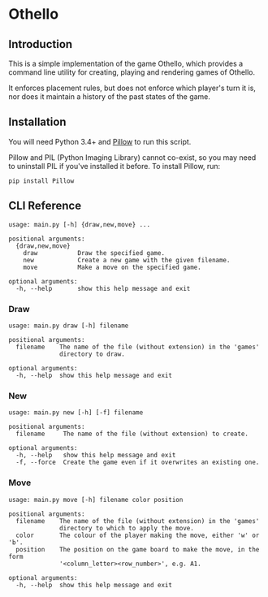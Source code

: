 # Othello

## Introduction

This is a simple implementation of the game Othello, which provides a command line utility for creating, playing and
rendering games of Othello.

It enforces placement rules, but does not enforce which player's turn it is, nor does it maintain a history of the
past states of the game.

## Installation

You will need Python 3.4+ and [Pillow](https://pypi.org/project/Pillow/) to run this script.

Pillow and PIL (Python Imaging Library) cannot co-exist, so you may need to uninstall PIL if you've installed it
before. To install Pillow, run:

```
pip install Pillow
```

## CLI Reference

```
usage: main.py [-h] {draw,new,move} ...

positional arguments:
  {draw,new,move}
    draw           Draw the specified game.
    new            Create a new game with the given filename.
    move           Make a move on the specified game.

optional arguments:
  -h, --help       show this help message and exit
```

### Draw

```
usage: main.py draw [-h] filename

positional arguments:
  filename    The name of the file (without extension) in the 'games'
              directory to draw.

optional arguments:
  -h, --help  show this help message and exit
```

### New

```
usage: main.py new [-h] [-f] filename

positional arguments:
  filename     The name of the file (without extension) to create.

optional arguments:
  -h, --help   show this help message and exit
  -f, --force  Create the game even if it overwrites an existing one.
```

### Move

```
usage: main.py move [-h] filename color position

positional arguments:
  filename    The name of the file (without extension) in the 'games'
              directory to which to apply the move.
  color       The colour of the player making the move, either 'w' or 'b'.
  position    The position on the game board to make the move, in the form
              '<column_letter><row_number>', e.g. A1.

optional arguments:
  -h, --help  show this help message and exit
```